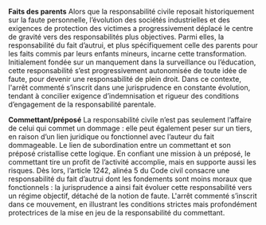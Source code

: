 **Faits des parents**
Alors que la responsabilité civile reposait historiquement sur la faute personnelle, l’évolution des sociétés industrielles et des exigences de protection des victimes a progressivement déplacé le centre de gravité vers des responsabilités plus objectives. Parmi elles, la responsabilité du fait d’autrui, et plus spécifiquement celle des parents pour les faits commis par leurs enfants mineurs, incarne cette transformation. Initialement fondée sur un manquement dans la surveillance ou l’éducation, cette responsabilité s’est progressivement autonomisée de toute idée de faute, pour devenir une responsabilité de plein droit. Dans ce contexte, l'arrêt commenté s’inscrit dans une jurisprudence en constante évolution, tendant à concilier exigence d’indemnisation et rigueur des conditions d’engagement de la responsabilité parentale.

**Commettant/préposé**
La responsabilité civile n’est pas seulement l’affaire de celui qui commet un dommage : elle peut également peser sur un tiers, en raison d’un lien juridique ou fonctionnel avec l’auteur du fait dommageable. Le lien de subordination entre un commettant et son préposé cristallise cette logique. En confiant une mission à un préposé, le commettant tire un profit de l’activité accomplie, mais en supporte aussi les risques. Dès lors, l’article 1242, alinéa 5 du Code civil consacre une responsabilité du fait d’autrui dont les fondements sont moins moraux que fonctionnels : la jurisprudence a ainsi fait évoluer cette responsabilité vers un régime objectif, détaché de la notion de faute. L'arrêt commenté s’inscrit dans ce mouvement, en illustrant les conditions strictes mais profondément protectrices de la mise en jeu de la responsabilité du commettant.


